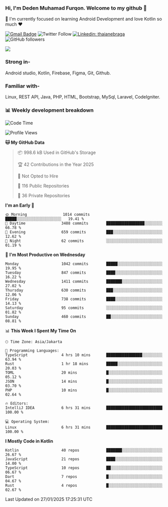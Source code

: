### Hi, I'm Deden Muhamad Furqon. Welcome to my github 👋

<!--
**furqoncreative/furqoncreative** is a ✨ _special_ ✨ repository because its `README.md` (this file) appears on your GitHub profile.

Here are some ideas to get you started:

- 🔭 I’m currently working on ...
- 👯 I’m looking to collaborate on ...
- 🤔 I’m looking for help with ...
- 💬 Ask me about ...
- 📫 How to reach me: ...
- 😄 Pronouns: ...
- ⚡ Fun fact: ...
-->

  🌱 I'm currently focused on learning Android Development and love Kotlin so much ❤ 

[![Gmail Badge](https://img.shields.io/badge/-furqoncreative24@gmail.com-c14438?style=flat-square&logo=Gmail&logoColor=white&link=mailto:furqoncreative24@gmail.com)](mailto:furqoncreative24@gmail.com)
![Twitter Follow](https://img.shields.io/twitter/follow/furqoncreative?label=Follow)
[![Linkedin: thaianebraga](https://img.shields.io/badge/-Deden_Muhamad_Furqon-blue?style=flat-square&logo=Linkedin&logoColor=white&link=https://www.linkedin.com/in/anmol-p-singh/)](https://www.linkedin.com/in/furqoncreative/)
![GitHub followers](https://img.shields.io/github/followers/furqoncreative?label=Follow&style=social)

<img src="https://github-readme-stats.sera5-dev.vercel.app/api?username=furqoncreative&hide=stars&show_icons=true&count_private=true&include_all_commits=true&title_color=#008080&icon_color=#008080&hide_border=true" width="">

### Strong in-

Android studio, Kotlin, Firebase, Figma, Git, Github.

### Familiar with-
Linux, REST API, Java, PHP, HTML, Bootstrap, MySql, Laravel, CodeIgniter.

### 📊 Weekly development breakdown

<!--START_SECTION:waka-->
![Code Time](http://img.shields.io/badge/Code%20Time-2%2C760%20hrs%2047%20mins-blue)

![Profile Views](http://img.shields.io/badge/Profile%20Views-0-blue)

**🐱 My GitHub Data** 

> 📦 998.6 kB Used in GitHub's Storage 
 > 
> 🏆 42 Contributions in the Year 2025
 > 
> 🚫 Not Opted to Hire
 > 
> 📜 116 Public Repositories 
 > 
> 🔑 36 Private Repositories 
 > 
**I'm an Early 🐤** 

```text
🌞 Morning                1014 commits        █████░░░░░░░░░░░░░░░░░░░░   19.41 % 
🌆 Daytime                3488 commits        █████████████████░░░░░░░░   66.78 % 
🌃 Evening                659 commits         ███░░░░░░░░░░░░░░░░░░░░░░   12.62 % 
🌙 Night                  62 commits          ░░░░░░░░░░░░░░░░░░░░░░░░░   01.19 % 
```
📅 **I'm Most Productive on Wednesday** 

```text
Monday                   1042 commits        █████░░░░░░░░░░░░░░░░░░░░   19.95 % 
Tuesday                  847 commits         ████░░░░░░░░░░░░░░░░░░░░░   16.22 % 
Wednesday                1411 commits        ███████░░░░░░░░░░░░░░░░░░   27.02 % 
Thursday                 630 commits         ███░░░░░░░░░░░░░░░░░░░░░░   12.06 % 
Friday                   738 commits         ████░░░░░░░░░░░░░░░░░░░░░   14.13 % 
Saturday                 95 commits          ░░░░░░░░░░░░░░░░░░░░░░░░░   01.82 % 
Sunday                   460 commits         ██░░░░░░░░░░░░░░░░░░░░░░░   08.81 % 
```


📊 **This Week I Spent My Time On** 

```text
🕑︎ Time Zone: Asia/Jakarta

💬 Programming Languages: 
TypeScript               4 hrs 10 mins       ████████████████░░░░░░░░░   63.94 % 
Rust                     1 hr 18 mins        █████░░░░░░░░░░░░░░░░░░░░   20.03 % 
TOML                     20 mins             █░░░░░░░░░░░░░░░░░░░░░░░░   05.12 % 
JSON                     14 mins             █░░░░░░░░░░░░░░░░░░░░░░░░   03.70 % 
PHP                      10 mins             █░░░░░░░░░░░░░░░░░░░░░░░░   02.64 % 

🔥 Editors: 
IntelliJ IDEA            6 hrs 31 mins       █████████████████████████   100.00 % 

💻 Operating System: 
Linux                    6 hrs 31 mins       █████████████████████████   100.00 % 
```

**I Mostly Code in Kotlin** 

```text
Kotlin                   40 repos            ███████░░░░░░░░░░░░░░░░░░   26.67 % 
JavaScript               21 repos            ████░░░░░░░░░░░░░░░░░░░░░   14.00 % 
TypeScript               10 repos            ██░░░░░░░░░░░░░░░░░░░░░░░   06.67 % 
Dart                     7 repos             █░░░░░░░░░░░░░░░░░░░░░░░░   04.67 % 
Rust                     4 repos             █░░░░░░░░░░░░░░░░░░░░░░░░   02.67 % 
```




 Last Updated on 27/01/2025 17:25:31 UTC
<!--END_SECTION:waka-->
